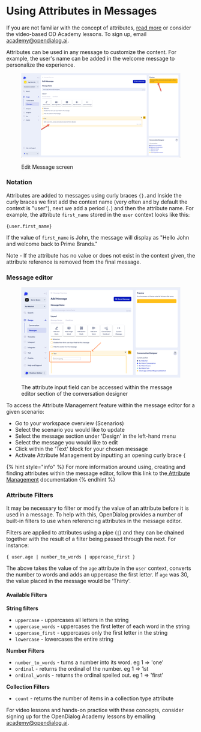 # Using Attributes in Messages

If you are not familiar with the concept of attributes, [read more](../../designing-conversations/contexts-and-attributes/about-attributes.md) or consider the video-based OD Academy lessons. To sign up, email academy@opendialog.ai.&#x20;

Attributes can be used in any message to customize the content. For example, the user's name can be added in the welcome message to personalize the experience.

<figure><img src="../../.gitbook/assets/2023-05-01_16-43-02.png" alt=""><figcaption><p>Edit Message screen</p></figcaption></figure>

### Notation

Attributes are added to messages using curly braces `{}.`and Inside the curly braces we first add the context name (very often and by default the context is "user"), next we add a period (`.`) and then the attribute name. For example, the attribute `first_name` stored in the `user` context looks like this:

```
{user.first_name}
```

If the value of `first_name` is John, the message will display as "Hello John and welcome back to Prime Brands."

Note - If the attribute has no value or does not exist in the context given, the attribute reference is removed from the final message.&#x20;

### Message editor&#x20;

<figure><img src="../../.gitbook/assets/Group 3.png" alt=""><figcaption><p>The attribute input field can be accessed within the message editor section of the conversation designer</p></figcaption></figure>

To access the Attribute Management feature within the message editor for a given scenario:

* Go to your workspace overview (Scenarios)
* Select the scenario you would like to update
* Select the message section under 'Design' in the left-hand menu
* Select the message you would like to edit
* Click within the 'Text' block for your chosen message
* Activate Attribute Management by inputting an opening curly brace `{`

{% hint style="info" %}
For more information around using, creating and finding attributes within the message editor, follow this link to the[ Attribute Management](../../designing-conversations/contexts-and-attributes/attribute-management.md#message-editor) documentation
{% endhint %}

### Attribute Filters&#x20;

It may be necessary to filter or modify the value of an attribute before it is used in a message. To help with this, OpenDialog provides a number of built-in filters to use when referencing attributes in the message editor.

Filters are applied to attributes using a pipe (`|`) and they can be chained together with the result of a filter being passed through the next. For instance:&#x20;

```
{ user.age | number_to_words | uppercase_first }
```

The above takes the value of the `age` attribute in the `user` context, converts the number to words and adds an uppercase the first letter. If `age` was 30, the value placed in the message would be 'Thirty'.

#### Available Filters

**String filters**

* `uppercase` - uppercases all letters in the string
* `uppercase_words` - uppercases the first letter of each word in the string
* `uppercase_first` - uppercases only the first letter in the string
* `lowercase` - lowercases the entire string

**Number Filters**

* `number_to_words` - turns a number into its word. eg 1 => 'one'
* `ordinal` - returns the ordinal of the number. eg 1 => 1st
* `ordinal_words` - returns the ordinal spelled out. eg 1 => 'first'

**Collection Filters**

* `count` - returns the number of items in a collection type attribute

For video lessons and hands-on practice with these concepts, consider signing up for the OpenDialog Academy lessons by emailing academy@opendialog.ai.&#x20;
